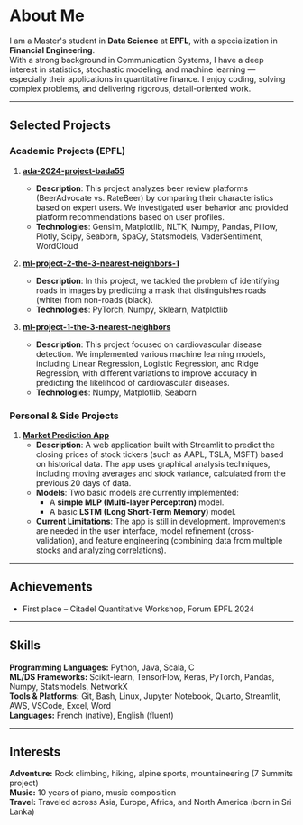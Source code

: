 # About Me

I am a Master's student in **Data Science** at **EPFL**, with a specialization in **Financial Engineering**.  
With a strong background in Communication Systems, I have a deep interest in statistics, stochastic modeling, and machine learning — especially their applications in quantitative finance. I enjoy coding, solving complex problems, and delivering rigorous, detail-oriented work.

---

## Selected Projects

### Academic Projects (EPFL)

1. **[ada-2024-project-bada55](https://github.com/your-username/ada-2024-project-bada55)**
   - **Description**: This project analyzes beer review platforms (BeerAdvocate vs. RateBeer) by comparing their characteristics based on expert users. We investigated user behavior and provided platform recommendations based on user profiles. 
   - **Technologies**: Gensim, Matplotlib, NLTK, Numpy, Pandas, Pillow, Plotly, Scipy, Seaborn, SpaCy, Statsmodels, VaderSentiment, WordCloud

2. **[ml-project-2-the-3-nearest-neighbors-1](https://github.com/your-username/ml-project-2-the-3-nearest-neighbors-1)**
   - **Description**: In this project, we tackled the problem of identifying roads in images by predicting a mask that distinguishes roads (white) from non-roads (black). 
   - **Technologies**: PyTorch, Numpy, Sklearn, Matplotlib

3. **[ml-project-1-the-3-nearest-neighbors](https://github.com/your-username/ml-project-1-the-3-nearest-neighbors)**
   - **Description**: This project focused on cardiovascular disease detection. We implemented various machine learning models, including Linear Regression, Logistic Regression, and Ridge Regression, with different variations to improve accuracy in predicting the likelihood of cardiovascular diseases.
   - **Technologies**: Numpy, Matplotlib, Seaborn


### Personal & Side Projects

1. **[Market Prediction App](https://market-p8qwtca6ent3mcsqvkfrkc.streamlit.app/)**
   - **Description**: A web application built with Streamlit to predict the closing prices of stock tickers (such as AAPL, TSLA, MSFT) based on historical data. The app uses graphical analysis techniques, including moving averages and stock variance, calculated from the previous 20 days of data.
   - **Models**: Two basic models are currently implemented:
     - A **simple MLP (Multi-layer Perceptron)** model.
     - A basic **LSTM (Long Short-Term Memory)** model.
   - **Current Limitations**: The app is still in development. Improvements are needed in the user interface, model refinement (cross-validation), and feature engineering (combining data from multiple stocks and analyzing correlations).


---

## Achievements

- First place – Citadel Quantitative Workshop, Forum EPFL 2024

---

## Skills

**Programming Languages:** Python, Java, Scala, C  
**ML/DS Frameworks:** Scikit-learn, TensorFlow, Keras, PyTorch, Pandas, Numpy, Statsmodels, NetworkX  
**Tools & Platforms:** Git, Bash, Linux, Jupyter Notebook, Quarto, Streamlit, AWS, VSCode, Excel, Word  
**Languages:** French (native), English (fluent)

---

## Interests

**Adventure:** Rock climbing, hiking, alpine sports, mountaineering (7 Summits project)  
**Music:** 10 years of piano, music composition  
**Travel:** Traveled across Asia, Europe, Africa, and North America (born in Sri Lanka)
